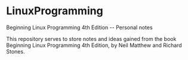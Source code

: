 # LinuxProgramming
Beginning Linux Programming 4th Edition -- Personal notes 

This repository serves to store notes and ideas gained from the book Beginning Linux Programming 4th Edition, by Neil Matthew and Richard Stones. 


